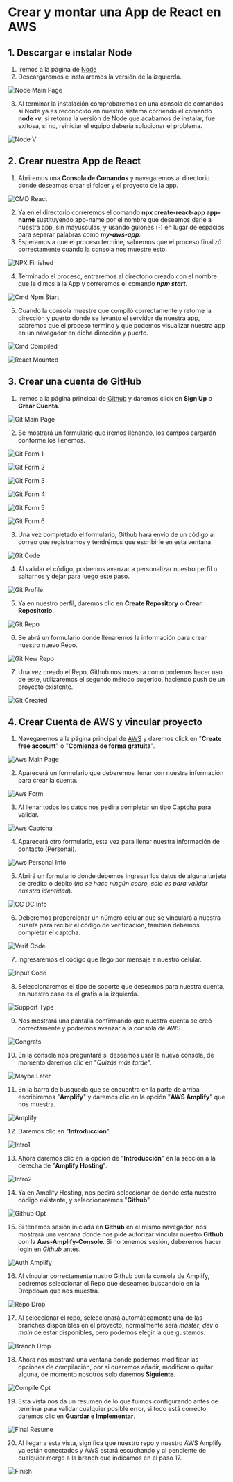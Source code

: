 
# Crear y montar una App de React en AWS

## 1. Descargar e instalar Node

   1. Iremos a la página de [Node](https://nodejs.org/es/)
   2. Descargaremos e instalaremos la versión de la izquierda.  

   ![Node Main Page](./img/Node.png)  

   3. Al terminar la instalación comprobaremos en una consola de comandos si Node ya es reconocido en nuestro sistema corriendo el comando **node -v**, si retorna la versión de Node que acabamos de instalar, fue exitosa, si no, reiniciar el equipo debería solucionar el problema.

   ![Node V](./img/node-v1.png)

## 2. Crear nuestra App de React

   1. Abriremos una **Consola de Comandos** y navegaremos al directorio donde deseamos crear el folder y el proyecto de la app.

   ![CMD React](./img/cmd1.png)

   2. Ya en el directorio correremos el comando **npx create-react-app app-name** sustituyendo app-name por el nombre que deseemos darle a nuestra app, sin mayusculas, y usando guiones (-) en lugar de espacios para separar palabras como ***my-aws-app***.
   3. Esperamos a que el proceso termine, sabremos que el proceso finalizó correctamente cuando la consola nos muestre esto.

   ![NPX Finished](./img/cmd2.png)

   4. Terminado el proceso, entraremos al directorio creado con el nombre que le dimos a la App y correremos el comando ***npm start***.

   ![Cmd Npm Start](./img/cmd3.png)

   5. Cuando la consola muestre que compiló correctamente y retorne la dirección y puerto donde se levanto el servidor de nuestra app, sabremos que el proceso termino y que podemos visualizar nuestra app en un navegador en dicha dirección y puerto.

   ![Cmd Compiled](./img/cmd4.png)

   ![React Mounted](./img/react1.png)

## 3. Crear una cuenta de GitHub

   1. Iremos a la página principal de [Github](https://github.com) y daremos click en **Sign Up** o **Crear Cuenta**.

   ![Git Main Page](./img/git1.png)

   2. Se mostrará un formulario que iremos llenando, los campos cargarán conforme los llenemos.

   ![Git Form 1](./img/git2.png)  

   ![Git Form 2](./img/git3-2.png)

   ![Git Form 3](./img/git4-2.png)

   ![Git Form 4](./img/git5-2.png)

   ![Git Form 5](./img/git6-2.png)

   ![Git Form 6](./img/git7-2.png)

   3. Una vez completado el formulario, Github hará envío de un código al correo que registramos y tendrémos que escribirle en esta ventana.

   ![Git Code](./img/git8.png)

   4. Al validar el código, podremos avanzar a personalizar nuestro perfil o saltarnos y dejar para luego este paso.

   ![Git Profile](./img/git9.png)

   5. Ya en nuestro perfil, daremos clic en **Create Repository** o **Crear Repositorio**.

   ![Git Repo](./img/git10.png)

   6. Se abrá un formulario donde llenaremos la información para crear nuestro nuevo Repo.

   ![Git New Repo](./img/git11.png)

   7. Una vez creado el Repo, Github nos muestra como podemos hacer uso de este, utilizaremos el segundo método sugerido, haciendo push de un proyecto existente.

   ![Git Created](./img/git12.png)

## 4. Crear Cuenta de AWS y vincular proyecto
  
   1. Navegaremos a la página principal de [AWS](https://aws.amazon.com) y daremos click en "**Create free account**" o "**Comienza de forma gratuita**".

   ![Aws Main Page](./img/aws1.png)

   2. Aparecerá un formulario que deberemos llenar con nuestra información para crear la cuenta.

   ![Aws Form](./img/aws2.png)

   3. Al llenar todos los datos nos pedira completar un tipo Captcha para validar.

   ![Aws Captcha](./img/aws3.png)

   4. Aparecerá otro formulario, esta vez para llenar nuestra información de contacto (Personal).

   ![Aws Personal Info](./img/aws4.png)

   5. Abrirá un formulario donde debemos ingresar los datos de alguna tarjeta de crédito o débito (*no se hace ningún cobro, solo es para validar nuestra identidad*).

   ![CC DC Info](./img/aws5.png)

   6. Deberemos proporcionar un número celular que se vinculará a nuestra cuenta para recibir el código de verificación, también debemos completar el captcha.

   ![Verif Code](./img/aws6.png)

   7. Ingresaremos el código que llegó por mensaje a nuestro celular.

   ![Input Code](./img/aws7.png)

   8. Seleccionaremos el tipo de soporte que deseamos para nuestra cuenta, en nuestro caso es el gratis a la izquierda.

   ![Support Type](./img/aws8.png)

   9. Nos mostrará una pantalla confirmando que nuestra cuenta se creó correctamente y podremos avanzar a la consola de AWS.

   ![Congrats](./img/aws9.png)

   10. En la consola nos preguntará si deseamos usar la nueva consola, de momento daremos clic en "*Quizás más tarde*".

   ![Maybe Later](./img/aws10.png)

   11. En la barra de busqueda que se encuentra en la parte de arriba escribiremos "**Amplify**" y daremos clic en la opción "**AWS Amplify**" que nos muestra.

   ![Amplify](./img/aws11.png)

   12. Daremos clic en "**Introducción**".

   ![Intro1](./img/aws12.png)

   13. Ahora daremos clic en la opción de "**Introducción**" en la sección a la derecha de "**Amplify Hosting**".

   ![Intro2](./img/aws13.png)

   14. Ya en Amplify Hosting, nos pedirá seleccionar de donde está nuestro código existente, y seleccionaremos "**Github**".

   ![Github Opt](./img/aws14.png)

   15. Si tenemos sesión iniciada en **Github** en el mismo navegador, nos mostrará una ventana donde nos pide autorizar vincular nuestro **Github** con la **Aws-Amplify-Console**. Si no tenemos sesión, deberemos hacer login en *Github* antes.

   ![Auth Amplify](./img/aws15.png)

   16. Al vincular correctamente nustro Github con la consola de Amplify, podremos seleccionar el Repo que deseamos buscandolo en la Dropdown que nos muestra.

   ![Repo Drop](./img/aws16.png)

   17. Al seleccionar el repo, seleccionará automáticamente una de las branches disponibles en el proyecto, normalmente será *master*, *dev* o *main* de estar disponibles, pero podemos elegir la que gustemos.

   ![Branch Drop](./img/aws17.png)

   18. Ahora nos mostrará una ventana donde podemos modificar las opciones de compilación, por si queremos añadir, modificar o quitar alguna, de momento nosotros solo daremos **Siguiente**.

   ![Compile Opt](./img/aws18.png)

   19. Esta vista nos da un resumen de lo que fuimos configurando antes de terminar para validar cualquier posible error, si todo está correcto daremos clic en **Guardar e Implementar**.

   ![Final Resume](./img/aws19.png)

   20. Al llegar a esta vista, significa que nuestro repo y nuestro AWS Amplify ya están conectados y AWS estará escuchando y al pendiente de cualquier merge a la branch que indicamos en el paso 17.

   ![Finish](./img/aws20.png)
